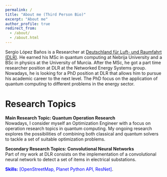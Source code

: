 ```yaml
---
permalink: /
title: "About me (Third Person Bio)"
excerpt: "About me"
author_profile: true
redirect_from: 
  - /about/
  - /about.html
---
```

Sergio López Baños is a Researcher at [Deutschland für Luft- und Raumfahrt (DLR)](https://www.dlr.de/de). He earned his MSc in quantum computing at Nebrija University and a BSc in physics at the University of Murcia. After the MSc, he got a part time researcher position at DLR at the Networked Energy Systems group. Nowadays, he is looking for a PhD position at DLR that allows him to pursue his academic career to the next level. The PhD focus on the application of quantum computing to different problems in the energy sector.



Research Topics
======
**Main Research Topic: Quantum Operation Research** <br>
Nowadays, I consider myself an Optimization Engineer with a focus on operation research topics in quantum computing. My ongoing research explores the possibilities of combining both classical and quantum solvers to tackle a set of suitable optimization problems.

**Secondary Research Topics: Convolutional Neural Networks**<br>
Part of my work at DLR consists on the implementation of a convolutional neural network to detect a set of items in electrical substations. <br>

<span style="color:blue">**Skills:** [OpenStreetMap, Planet Python API, ResNet]</span>.

